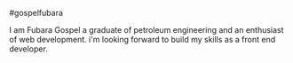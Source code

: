 #gospelfubara

I am Fubara Gospel a graduate of petroleum engineering and an enthusiast of web development. i'm looking forward to build my skills as a front end developer.
